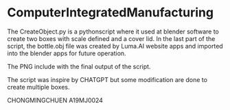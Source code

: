 # ComputerIntegratedManufacturing

The CreateObject.py is a pythonscript where it used at blender software to create two boxes with scale defined and a cover lid. In the last part of the script, the bottle.obj file was created by Luma.AI website apps and imported into the blender apps for future operation.

The PNG include with the final output of the script.

The script was inspire by CHATGPT but some modification are done to create multiple boxes.

CHONGMINGCHUEN A19MJ0024

